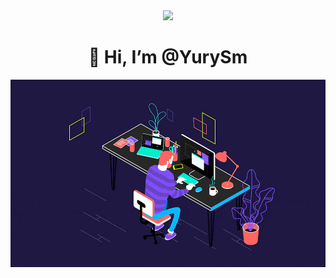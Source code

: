 
<div id="header" align="center">
  <img src="https://media.giphy.com/media/M9gbBd9nbDrOTu1Mqx/giphy.gif" width="100"/>
  <h1>👋 Hi, I’m @YurySm</h1>
</div>


<div align="center">
  <img src="./img.gif" width="600" height="300"/>
</div>

<div>
  <img src="https://komarev.com/ghpvc/?username=YurySm&style=flat-square&color=blueviolet" alt=""/>
</div>
